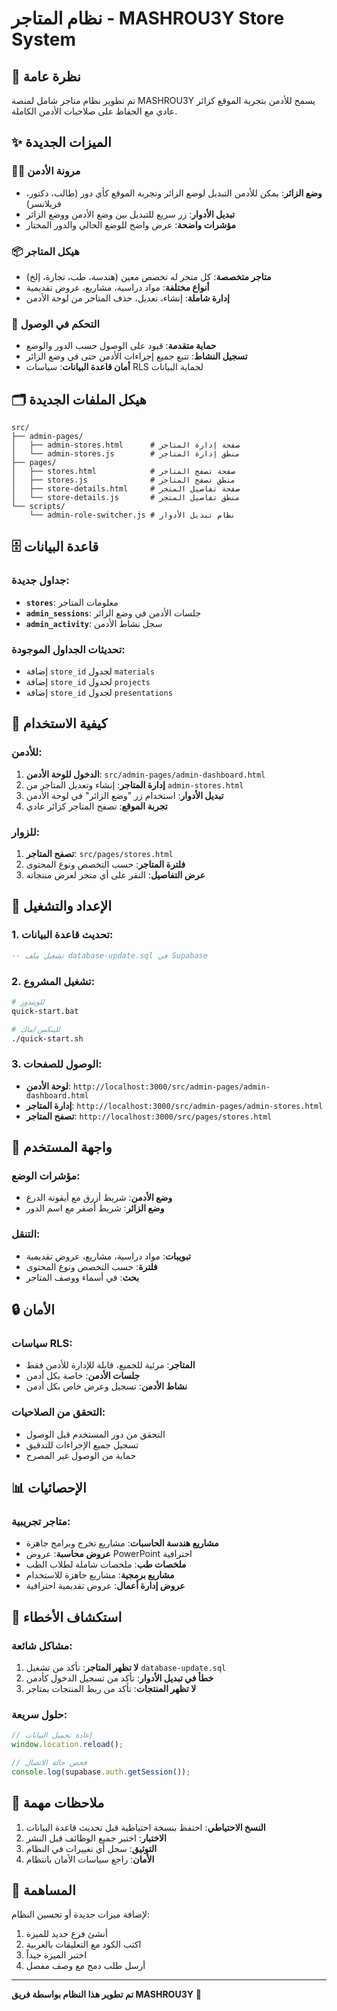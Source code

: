 # نظام المتاجر - MASHROU3Y Store System

## 🎯 نظرة عامة

تم تطوير نظام متاجر شامل لمنصة MASHROU3Y يسمح للأدمن بتجربة الموقع كزائر عادي مع الحفاظ على صلاحيات الأدمن الكاملة.

## ✨ الميزات الجديدة

### 🧑‍💼 مرونة الأدمن
- **وضع الزائر**: يمكن للأدمن التبديل لوضع الزائر وتجربة الموقع كأي دور (طالب، دكتور، فريلانسر)
- **تبديل الأدوار**: زر سريع للتبديل بين وضع الأدمن ووضع الزائر
- **مؤشرات واضحة**: عرض واضح للوضع الحالي والدور المختار

### 📦 هيكل المتاجر
- **متاجر متخصصة**: كل متجر له تخصص معين (هندسة، طب، تجارة، إلخ)
- **أنواع مختلفة**: مواد دراسية، مشاريع، عروض تقديمية
- **إدارة شاملة**: إنشاء، تعديل، حذف المتاجر من لوحة الأدمن

### 🔐 التحكم في الوصول
- **حماية متقدمة**: قيود على الوصول حسب الدور والوضع
- **تسجيل النشاط**: تتبع جميع إجراءات الأدمن حتى في وضع الزائر
- **أمان قاعدة البيانات**: سياسات RLS لحماية البيانات

## 🗂️ هيكل الملفات الجديدة

```
src/
├── admin-pages/
│   ├── admin-stores.html      # صفحة إدارة المتاجر
│   └── admin-stores.js        # منطق إدارة المتاجر
├── pages/
│   ├── stores.html            # صفحة تصفح المتاجر
│   ├── stores.js              # منطق تصفح المتاجر
│   ├── store-details.html     # صفحة تفاصيل المتجر
│   └── store-details.js       # منطق تفاصيل المتجر
└── scripts/
    └── admin-role-switcher.js # نظام تبديل الأدوار
```

## 🗄️ قاعدة البيانات

### جداول جديدة:
- **`stores`**: معلومات المتاجر
- **`admin_sessions`**: جلسات الأدمن في وضع الزائر
- **`admin_activity`**: سجل نشاط الأدمن

### تحديثات الجداول الموجودة:
- إضافة `store_id` لجدول `materials`
- إضافة `store_id` لجدول `projects`
- إضافة `store_id` لجدول `presentations`

## 🚀 كيفية الاستخدام

### للأدمن:
1. **الدخول للوحة الأدمن**: `src/admin-pages/admin-dashboard.html`
2. **إدارة المتاجر**: إنشاء وتعديل المتاجر من `admin-stores.html`
3. **تبديل الأدوار**: استخدام زر "وضع الزائر" في لوحة الأدمن
4. **تجربة الموقع**: تصفح المتاجر كزائر عادي

### للزوار:
1. **تصفح المتاجر**: `src/pages/stores.html`
2. **فلترة المتاجر**: حسب التخصص ونوع المحتوى
3. **عرض التفاصيل**: النقر على أي متجر لعرض منتجاته

## 🔧 الإعداد والتشغيل

### 1. تحديث قاعدة البيانات:
```sql
-- تشغيل ملف database-update.sql في Supabase
```

### 2. تشغيل المشروع:
```bash
# للويندوز
quick-start.bat

# للينكس/ماك
./quick-start.sh
```

### 3. الوصول للصفحات:
- **لوحة الأدمن**: `http://localhost:3000/src/admin-pages/admin-dashboard.html`
- **إدارة المتاجر**: `http://localhost:3000/src/admin-pages/admin-stores.html`
- **تصفح المتاجر**: `http://localhost:3000/src/pages/stores.html`

## 🎨 واجهة المستخدم

### مؤشرات الوضع:
- **وضع الأدمن**: شريط أزرق مع أيقونة الدرع
- **وضع الزائر**: شريط أصفر مع اسم الدور

### التنقل:
- **تبويبات**: مواد دراسية، مشاريع، عروض تقديمية
- **فلترة**: حسب التخصص ونوع المحتوى
- **بحث**: في أسماء ووصف المتاجر

## 🔒 الأمان

### سياسات RLS:
- **المتاجر**: مرئية للجميع، قابلة للإدارة للأدمن فقط
- **جلسات الأدمن**: خاصة بكل أدمن
- **نشاط الأدمن**: تسجيل وعرض خاص بكل أدمن

### التحقق من الصلاحيات:
- التحقق من دور المستخدم قبل الوصول
- تسجيل جميع الإجراءات للتدقيق
- حماية من الوصول غير المصرح

## 📊 الإحصائيات

### متاجر تجريبية:
- **مشاريع هندسة الحاسبات**: مشاريع تخرج وبرامج جاهزة
- **عروض محاسبة**: عروض PowerPoint احترافية
- **ملخصات طب**: ملخصات شاملة لطلاب الطب
- **مشاريع برمجية**: مشاريع جاهزة للاستخدام
- **عروض إدارة أعمال**: عروض تقديمية احترافية

## 🐛 استكشاف الأخطاء

### مشاكل شائعة:
1. **لا تظهر المتاجر**: تأكد من تشغيل `database-update.sql`
2. **خطأ في تبديل الأدوار**: تأكد من تسجيل الدخول كأدمن
3. **لا تظهر المنتجات**: تأكد من ربط المنتجات بمتاجر

### حلول سريعة:
```javascript
// إعادة تحميل البيانات
window.location.reload();

// فحص حالة الاتصال
console.log(supabase.auth.getSession());
```

## 📝 ملاحظات مهمة

1. **النسخ الاحتياطي**: احتفظ بنسخة احتياطية قبل تحديث قاعدة البيانات
2. **الاختبار**: اختبر جميع الوظائف قبل النشر
3. **التوثيق**: سجل أي تغييرات في النظام
4. **الأمان**: راجع سياسات الأمان بانتظام

## 🤝 المساهمة

لإضافة ميزات جديدة أو تحسين النظام:
1. أنشئ فرع جديد للميزة
2. اكتب الكود مع التعليقات بالعربية
3. اختبر الميزة جيداً
4. أرسل طلب دمج مع وصف مفصل

---

**تم تطوير هذا النظام بواسطة فريق MASHROU3Y** 🚀 